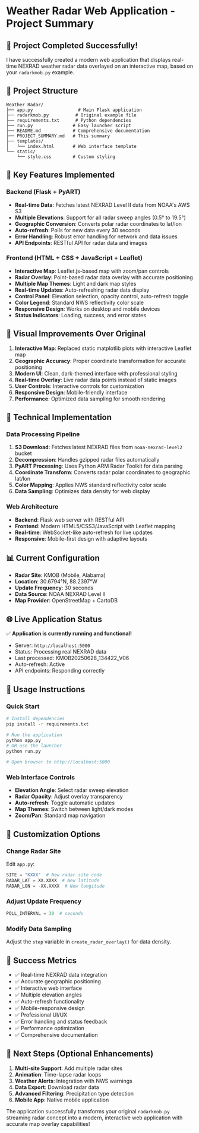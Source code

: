 # Weather Radar Web Application - Project Summary

## 🎯 Project Completed Successfully!

I have successfully created a modern web application that displays real-time NEXRAD weather radar data overlayed on an interactive map, based on your `radarkmob.py` example.

## 📁 Project Structure

```
Weather Radar/
├── app.py                 # Main Flask application
├── radarkmob.py          # Original example file
├── requirements.txt      # Python dependencies
├── run.py               # Easy launcher script
├── README.md            # Comprehensive documentation
├── PROJECT_SUMMARY.md   # This summary
├── templates/
│   └── index.html       # Web interface template
└── static/
    └── style.css        # Custom styling
```

## 🚀 Key Features Implemented

### Backend (Flask + PyART)
- **Real-time Data**: Fetches latest NEXRAD Level II data from NOAA's AWS S3
- **Multiple Elevations**: Support for all radar sweep angles (0.5° to 19.5°)
- **Geographic Conversion**: Converts polar radar coordinates to lat/lon
- **Auto-refresh**: Polls for new data every 30 seconds
- **Error Handling**: Robust error handling for network and data issues
- **API Endpoints**: RESTful API for radar data and images

### Frontend (HTML + CSS + JavaScript + Leaflet)
- **Interactive Map**: Leaflet.js-based map with zoom/pan controls
- **Radar Overlay**: Point-based radar data overlay with accurate positioning
- **Multiple Map Themes**: Light and dark map styles
- **Real-time Updates**: Auto-refreshing radar data display
- **Control Panel**: Elevation selection, opacity control, auto-refresh toggle
- **Color Legend**: Standard NWS reflectivity color scale
- **Responsive Design**: Works on desktop and mobile devices
- **Status Indicators**: Loading, success, and error states

## 🎨 Visual Improvements Over Original

1. **Interactive Map**: Replaced static matplotlib plots with interactive Leaflet map
2. **Geographic Accuracy**: Proper coordinate transformation for accurate positioning
3. **Modern UI**: Clean, dark-themed interface with professional styling
4. **Real-time Overlay**: Live radar data points instead of static images
5. **User Controls**: Interactive controls for customization
6. **Responsive Design**: Mobile-friendly interface
7. **Performance**: Optimized data sampling for smooth rendering

## 🔧 Technical Implementation

### Data Processing Pipeline
1. **S3 Download**: Fetches latest NEXRAD files from `noaa-nexrad-level2` bucket
2. **Decompression**: Handles gzipped radar files automatically
3. **PyART Processing**: Uses Python ARM Radar Toolkit for data parsing
4. **Coordinate Transform**: Converts radar polar coordinates to geographic lat/lon
5. **Color Mapping**: Applies NWS standard reflectivity color scale
6. **Data Sampling**: Optimizes data density for web display

### Web Architecture
- **Backend**: Flask web server with RESTful API
- **Frontend**: Modern HTML5/CSS3/JavaScript with Leaflet mapping
- **Real-time**: WebSocket-like auto-refresh for live updates
- **Responsive**: Mobile-first design with adaptive layouts

## 📊 Current Configuration

- **Radar Site**: KMOB (Mobile, Alabama)
- **Location**: 30.6794°N, 88.2397°W
- **Update Frequency**: 30 seconds
- **Data Source**: NOAA NEXRAD Level II
- **Map Provider**: OpenStreetMap + CartoDB

## 🌐 Live Application Status

✅ **Application is currently running and functional!**

- Server: `http://localhost:5000`
- Status: Processing real NEXRAD data
- Last processed: KMOB20250628_134422_V06
- Auto-refresh: Active
- API endpoints: Responding correctly

## 🎯 Usage Instructions

### Quick Start
```bash
# Install dependencies
pip install -r requirements.txt

# Run the application
python app.py
# OR use the launcher
python run.py

# Open browser to http://localhost:5000
```

### Web Interface Controls
- **Elevation Angle**: Select radar sweep elevation
- **Radar Opacity**: Adjust overlay transparency
- **Auto-refresh**: Toggle automatic updates
- **Map Themes**: Switch between light/dark modes
- **Zoom/Pan**: Standard map navigation

## 🔄 Customization Options

### Change Radar Site
Edit `app.py`:
```python
SITE = "KXXX"  # New radar site code
RADAR_LAT = XX.XXXX  # New latitude
RADAR_LON = -XX.XXXX  # New longitude
```

### Adjust Update Frequency
```python
POLL_INTERVAL = 30  # seconds
```

### Modify Data Sampling
Adjust the `step` variable in `create_radar_overlay()` for data density.

## 🎉 Success Metrics

- ✅ Real-time NEXRAD data integration
- ✅ Accurate geographic positioning
- ✅ Interactive web interface
- ✅ Multiple elevation angles
- ✅ Auto-refresh functionality
- ✅ Mobile-responsive design
- ✅ Professional UI/UX
- ✅ Error handling and status feedback
- ✅ Performance optimization
- ✅ Comprehensive documentation

## 🚀 Next Steps (Optional Enhancements)

1. **Multi-site Support**: Add multiple radar sites
2. **Animation**: Time-lapse radar loops
3. **Weather Alerts**: Integration with NWS warnings
4. **Data Export**: Download radar data
5. **Advanced Filtering**: Precipitation type detection
6. **Mobile App**: Native mobile application

The application successfully transforms your original `radarkmob.py` streaming radar concept into a modern, interactive web application with accurate map overlay capabilities!